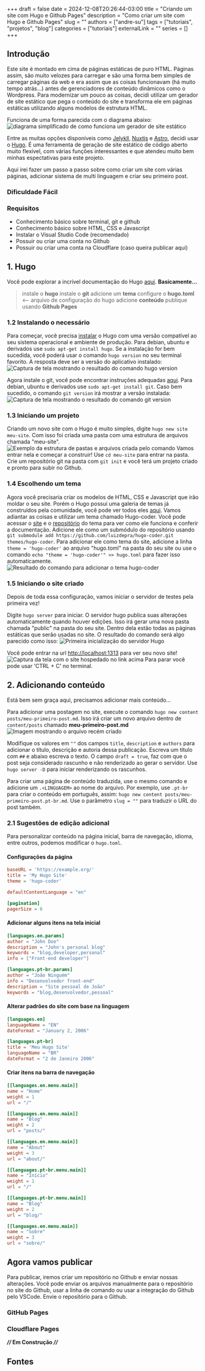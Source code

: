 +++ 
draft = false
date = 2024-12-08T20:26:44-03:00
title = "Criando um site com Hugo e Github Pages"
description = "Como criar um site com Hugo e Github Pages"
slug = ""
authors = ["andre-su"]
tags = ["tutoriais", "projetos", "blog"]
categories = ["tutoriais"]
externalLink = ""
series = []
+++

## Introdução

Este site é montado em cima de páginas estáticas de puro HTML.
Páginas assim, são muito velozes para carregar e são uma forma bem simples de carregar páginas da web e era assim que as coisas funcionavam (há muito tempo atrás...) antes de gerenciadores de conteúdo dinâmicos como o Wordpress.
Para modernizar um pouco as coisas, decidi utilizar um gerador de site estático que pega o conteúdo do site e transforma ele em páginas estáticas utilizando alguns modelos de estrutura HTML.

Funciona de uma forma parecida com o diagrama abaixo:
![diagrama simplificado de como funciona um gerador de site estático](SSG.png)

Entre as muitas opções disponíveis como [Jelykll](https://jekyllrb.com/), [Nuxtjs](https://nuxtjs.org/) e [Astro](https://astro.build/), decidi usar o [Hugo](https://gohugo.io/).
É uma ferramenta de geração de site estático de código aberto muito flexível, com várias funções interessantes e que atendeu muito bem minhas espectativas para este projeto.

Aqui irei fazer um passo a passo sobre como criar um site com várias páginas, adicionar sistema de multi linguagem e criar seu primeiro post.

### Dificuldade Fácil

### Requisitos

- Conhecimento básico sobre terminal, git e github
- Conhecimento básico sobre HTML, CSS e Javascript
- Instalar o Visual Studio Code (recomendado)
- Possuir ou criar uma conta no Github
- Possuir ou criar uma conta na Cloudflare (caso queira publicar aqui)

## 1. Hugo

Você pode explorar a incrível documentação do Hugo [aqui](https://gohugo.io/documentation/).
**Basicamente...**
> instale o **hugo**
instale o **git**
adicione um **tema**
configure o **hugo.toml** <-- arquivo de configuração do hugo
adicione **conteúdo**
publique usando **Github Pages**

### 1.2 Instalando o necessário

Para começar, você precisa [instalar](https://gohugo.io/getting-started/installing/) o Hugo com uma versão compatível ao seu sistema operacional e ambiente de produção. Para debian, ubuntu e derivados use `sudo apt-get install hugo`.
Se a instalação for bem sucedida, você poderá usar o comando `hugo version` no seu terminal favorito. A resposta deve ser a versão do aplicativo instalado:
![Captura de tela mostrando o resultado do comando hugo version](hugo-version.png)

Agora instale o git, você pode encontrar instruções adequadas [aqui](https://git-scm.com/downloads). Para debian, ubuntu e derivados use `sudo apt-get install git`.
Caso bem sucedido, o comando `git version` irá mostrar a versão instalada:
![Captura de tela mostrando o resultado do comando git version](git-version.png)

### 1.3 Iniciando um projeto

Criando um novo site com o Hugo é muito simples, digite `hugo new site meu-site`.
Com isso foi criada uma pasta com uma estrutura de arquivos chamada "meu-site".
![Exemplo da estrutura de pastas e arquivos criada pelo comando](hugo-file-structure.png)
Vamos entrar nela e começar a construir! Use `cd meu-site` para entrar na pasta.
Crie um repositório git na pasta com `git init` e você terá um projeto criado e pronto para subir no Github.

### 1.4 Escolhendo um tema

Agora você precisaria criar os modelos de HTML, CSS e Javascript que irão moldar o seu site.
Porém o Hugo possui uma galeria de temas já construídos pela comunidade, você pode ver todos eles [aqui](https://themes.gohugo.io/).
Vamos adiantar as coisas e utilizar um tema chamado Hugo-coder. Você pode acessar o [site](https://themes.gohugo.io/themes/hugo-coder/) e o [repositório](https://github.com/luizdepra/hugo-coder) do tema para ver como ele funciona e conferir a documentação.
Adicione ele como um submódulo do repositório usando `git submodule add https://github.com/luizdepra/hugo-coder.git themes/hugo-coder`.
Para adicionar ele como tema do site, adicione a linha `theme = 'hugo-coder'` ao arquivo "hugo.toml" na pasta do seu site ou use o comando `echo "theme = 'hugo-coder'" >> hugo.toml` para fazer isso automaticamente.
![Resultado do comando para adicionar o tema hugo-coder](hugo-theme-config.png)

### 1.5 Iniciando o site criado

Depois de toda essa configuração, vamos iniciar o servidor de testes pela primeira vez!

Digite `hugo server` para iniciar.
O servidor hugo publica suas alterações automaticamente quando houver edições.
Isso irá gerar uma nova pasta chamada "public" na pasta do seu site. Dentro dela estão todas as páginas estáticas que serão usadas no site.
O resultado do comando será algo parecido como isso:
![Primeira inicialização do servidor Hugo](hugo-server-start.png)

Você pode entrar na url <http://localhost:1313> para ver seu novo site!
![Captura da tela com o site hospedado no link acima](website-first-preview.png)
Para parar você pode usar 'CTRL + C' no terminal.

## 2. Adicionando conteúdo

Está bem sem graça aqui, precisamos adicionar mais conteúdo...

Para adicionar uma postagem no site, execute o comando `hugo new content posts/meu-primeiro-post.md`. Isso irá criar um novo arquivo dentro de `content/posts` chamado **meu-primeiro-post.md**
![Imagem mostrando o arquivo recém criado](first-post-vscode.png)

Modifique os valores em `""` dos campos `title`, `description` e `authors` para adicionar o título, descrição e autoria dessa publicação. Escreva um título com `##` e abaixo escreva o texto.
O campo `draft = true`, faz com que o post seja considerado rascunho e não renderizado ao gerar o servidor. Use `hugo server -D` para iniciar renderizando os rascunhos.

Para criar uma página de conteúdo traduzida, use o mesmo comando e adicione um `.<LINGUAGEM>` ao nome do arquivo. Por exemplo, use `.pt-br` para criar o conteúdo em português, assim: `hugo new content posts/meu-primeiro-post.pt-br.md`.
Use o parâmetro `slug = ""` para traduzir o URL do post também.

### 2.1 Sugestões de edição adicional

Para personalizar conteúdo na página inicial, barra de navegação, idioma, entre outros, podemos modificar o `hugo.toml`.

#### Configurações da página

``` toml
baseURL = 'https://example.org/'
title = 'My Hugo Site'
theme = 'hugo-coder'

defaultContentLanguage = "en"

[pagination]
pagerSize = 6
```

#### Adicionar alguns itens na tela inicial

``` toml
[languages.en.params]
author = "John Doe"
description = "John's personal blog"
keywords = "blog,developer,personal"
info = ["Front-end developer"]

[languages.pt-br.params]
author = "João Ninguém"
info = "Desenvolvedor front-end"
description = "Site pessoal de João"
keywords = "blog,desenvolvedor,pessoal"
```

#### Alterar padrões do site com base na linguagem

``` toml
[languages.en]
languageName = "EN"
dateFormat = "January 2, 2006"

[languages.pt-br]
title = 'Meu Hugo Site'
languageName = "BR"
dateFormat = "2 de Janeiro 2006"
```

#### Criar itens na barra de navegação

``` toml
[[languages.en.menu.main]]
name = "Home"
weight = 1
url = "/"

[[languages.en.menu.main]]
name = "Blog"
weight = 2
url = "posts/"

[[languages.en.menu.main]]
name = "About"
weight = 3
url = "about/"

[[languages.pt-br.menu.main]]
name = "Início"
weight = 1
url = "/"

[[languages.pt-br.menu.main]]
name = "Blog"
weight = 2
url = "blog/"

[[languages.en.menu.main]]
name = "Sobre"
weight = 3
url = "sobre/"
```

## Agora vamos publicar

Para publicar, iremos criar um repositório no Github e enviar nossas alterações. Você pode enviar os arquivos manualmente para o repositório no site do Github, usar a linha de comando ou usar a integração do Github pelo VSCode.
Envie o repositório para o Github.

### GitHub Pages

### Cloudflare Pages

***//* Em Construção *//***

## Fontes
